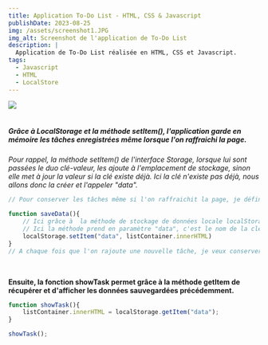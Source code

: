 ```yaml
---
title: Application To-Do List - HTML, CSS & Javascript
publishDate: 2023-08-25 
img: /assets/screenshot1.JPG
img_alt: Screenshot de l'application de To-Do List
description: |
  Application de To-Do List réalisée en HTML, CSS et Javascript.
tags:
  - Javascript
  - HTML
  - LocalStore
---
```


<img src="/assets/screenshottodo.JPG">
<br>
<br>

##### Grâce à LocalStorage et la méthode setItem(), l'application garde en mémoire les tâches enregistrées même lorsque l'on raffraichi la page. 

*Pour rappel, la méthode setItem() de l'interface Storage, lorsque lui sont passées le duo clé-valeur, les ajoute à l'emplacement de stockage, sinon elle met à jour la valeur si la clé existe déjà. Ici la clé n'existe pas déjà, nous allons donc la créer et l'appeler "data".*


```javascript
// Pour conserver les tâches même si l'on raffraichit la page, je définis la fonction saveData()

function saveData(){
    // Ici grâce à  la méthode de stockage de données locale localStorage et la méthode setItem(), on peut conserver tout le contenu html qui se trouve dans le listContainer (donc nos tâches).
    // Ici la méthode prend en paramètre "data", c'est le nom de la clé que l'on souhaite créer et list.Container.innerHTML, c'est la valeur associée au nom de clé que l'on souhaite créer.
    localStorage.setItem("data", listContainer.innerHTML)
}
// A chaque fois que l'on rajoute une nouvelle tâche, je veux conserver les informations, donc il est nécessaire de rappeler la fonction. 

```
<br>

**Ensuite, la fonction showTask permet grâce à la méthode getItem de récupérer et d'afficher les données sauvegardées précédemment.** 
```javascript
function showTask(){
    listContainer.innerHTML = localStorage.getItem("data");
}

showTask();
```